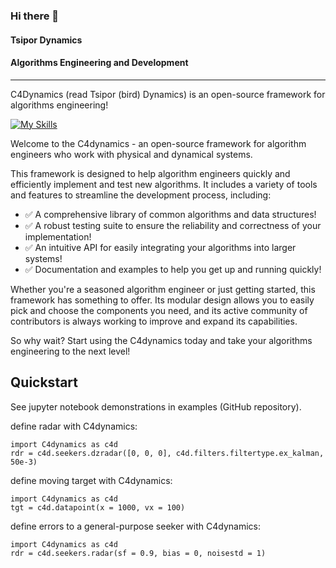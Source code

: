 ### Hi there 👋 
#### Tsipor Dynamics
#### Algorithms Engineering and Development
****

C4Dynamics (read Tsipor (bird) Dynamics) is an open-source framework for algorithms engineering! 

[![My Skills](https://skillicons.dev/icons?i=python)](https://skillicons.dev)

Welcome to the C4dynamics - an open-source framework for algorithm engineers who work with physical and dynamical systems. 

This framework is designed to help algorithm engineers quickly and efficiently implement and test new algorithms. 
It includes a variety of tools and features to streamline the development process, including:

* ✅ A comprehensive library of common algorithms and data structures!
* ✅ A robust testing suite to ensure the reliability and correctness of your implementation!
* ✅ An intuitive API for easily integrating your algorithms into larger systems!
* ✅ Documentation and examples to help you get up and running quickly!

Whether you're a seasoned algorithm engineer or just getting started, this framework has something to offer. Its modular design allows you to easily pick and choose the components you need, and its active community of contributors is always working to improve and expand its capabilities.

So why wait? Start using the C4dynamics today and take your algorithms engineering to the next level!

## Quickstart

See jupyter notebook demonstrations in examples (GitHub repository). 


define radar with C4dynamics: 

```
import C4dynamics as c4d
rdr = c4d.seekers.dzradar([0, 0, 0], c4d.filters.filtertype.ex_kalman, 50e-3)
```

define moving target with C4dynamics: 

```
import C4dynamics as c4d
tgt = c4d.datapoint(x = 1000, vx = 100)
```

define errors to a general-purpose seeker with C4dynamics: 

```
import C4dynamics as c4d
rdr = c4d.seekers.radar(sf = 0.9, bias = 0, noisestd = 1)
```

